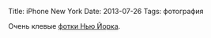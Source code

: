 Title: iPhone New York
Date: 2013-07-26
Tags: фотография

<div class="text">Очень клевые <a href="http://www.stefanfalke.com/#/personal/iPhone%20New%20York/1/">фотки Нью Йорка</a>.</div>